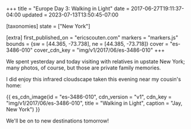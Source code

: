 +++
title = "Europe Day 3: Walking in Light"
date = 2017-06-27T19:11:37-04:00
updated = 2023-07-13T13:50:45-07:00

[taxonomies]
state = ["New York"]

[extra]
first_published_on = "ericscouten.com"
markers = "markers.js"
bounds = {sw = [44.365, -73.738], ne = [44.385, -73.718]}
cover = "es-3486-010"
cover_cdn_key = "img/v1/2017/06/es-3486-010"
+++

We spent yesterday and today visiting with relatives in upstate New York; many photos, of course, but those are private family memories.

<!-- more -->

I did enjoy this infrared cloudscape taken this evening near my cousin's home:

{{ es_cdn_image(id = "es-3486-010", cdn_version = "v1", cdn_key = "img/v1/2017/06/es-3486-010", title = "Walking in Light", caption = "Jay, New York") }}

We'll be on to new destinations tomorrow!
